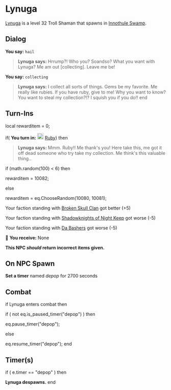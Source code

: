 # Lynuga



[Lynuga](/npc/46028) is a level 32 Troll Shaman that spawns in [Innothule Swamp](/zone/46).



## Dialog

**You say:** `hail`



>**Lynuga says:** Hrrump?! Who you? Soandso? What you want with Lynuga? Me am out [collecting]. Leave me be!

**You say:** `collecting`



>**Lynuga says:** I collect all sorts of things. Gems be my favorite. Me really like rubies. If you have ruby, give to me! Why you want to know? You want to steal my collection?!? I squish you if you do!!
end



## Turn-Ins



local rewarditem = 0;



if( **You turn in:** <img style="background:url(/static/icons/blank_slot.gif);width:20px;height:20px;" src="/static/icons/item_964.png" alt="" /> <a
                                href="/item/10035" data-url="10035" class="tooltip-link link">Ruby</a>) then 


>**Lynuga says:** Mmm. Ruby!! Me thank's you! Here take this, me got it off dead someone who try take my collection. Me think's this valuable thing..


if (math.random(100) < 6) then 



rewarditem = 10082; 


else



rewarditem = eq.ChooseRandom(10080, 10081); 



Your faction standing with [Broken Skull Clan](/faction/222) got better (<span class='text-success'>+5</span>)


Your faction standing with [Shadowknights of Night Keep](/faction/308) got worse (<span class='text-danger'>-5</span>)


Your faction standing with [Da Bashers](/faction/235) got worse (<span class='text-danger'>-5</span>)


 &#127873; **You receive:** None 

 

**This NPC *should* return incorrect items given.**



## On NPC Spawn

**Set a timer** named *depop* for 2700 seconds


## Combat

if  Lynuga enters combat  then


if ( not eq.is_paused_timer("depop") ) then



eq.pause_timer("depop");


else


eq.resume_timer("depop");
end



## Timer(s)

if ( e.timer == "depop" ) then


**Lynuga despawns.**
end
